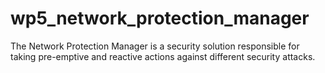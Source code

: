 # wp5_network_protection_manager
The Network Protection Manager is a security solution responsible for taking pre-emptive and reactive actions against different security attacks.
